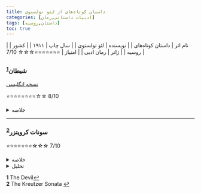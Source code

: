 ```yaml
---
title: داستان کوتاه‌‌های از لئو تولستوی
categories: [ادبیات داستانی,رمان]
tags: [داستان,روسیه]
toc: true
---
```


| نام اثر | داستان کوتاه‌های |
| نویسنده | لئو تولستوی |
| سال چاپ | ۱۹۱۱  |
| کشور | روسیه  |
| ژانر | رمان ادبی  |
| امتیاز | ⭐⭐⭐⭐⭐⭐⭐☆☆☆ 7/10  |


### شیطان<sup id="a1">[1](#f1)</sup>

[نسخه انگلیسی](https://www.gutenberg.org/cache/epub/67224/pg67224-images.html#I)

⭐⭐⭐⭐⭐⭐⭐⭐☆☆ 8/10

<details>
  <summary>خلاصه</summary>
دو مرد جوان، یوجین ایرتنف و برادرش، پس از مرگ پدرشان ارث بزرگی به جا می‌گذارند. با این حال، ارث با بدهی همراه است و برادران باید تصمیم بگیرند که آن را بپذیرند یا خیر. یوجین ارث را می‌پذیرد و سهم برادرش را می‌خرد و فکر می‌کند که می‌تواند زمین‌های بزرگی را بفروشد در حالی که بقیه را بهبود می‌بخشد. یوجین که در حین کار در مزرعه با مادرش به تنهایی زندگی می کند، دلتنگ روابطی است که در سن پترزبورگ با زنان داشت. او در اطراف روستا تحقیق می کند و نگهبان یوجین را به دهقانی محلی به نام استپانیدا معرفی می کند که شوهرش در شهر زندگی می کند. چند ماه است که یوجین و استپانیدا با هم برخورد می کنند و یوجین هر بار پول او را می دهد. در نهایت، مادر یوجین فکر می کند که وقت آن رسیده است که او ازدواج کند، ترجیحا با وارثی که به آنها در پرداخت بدهی هایشان کمک می کند. یوجین در کمال ناامیدی او عاشق لیزا آننسکایا، دختری جذاب طبقه متوسط ​​می شود و پس از قطع رابطه یوجین با استپانیدا، ازدواج می کنند.

پس از یک سال ازدواج، لیزا دو زن دهقان را استخدام می کند تا در تمیز کردن املاک کمک کنند. یکی از آنها استپانیدا است. وقتی یوجین متوجه او می‌شود، تمام اشتیاق به او که فکر می‌کرد فراموش شده است، با عجله برمی‌گردد. او نمی تواند از فکر کردن به او دست بردارد و تصمیم می گیرد که او را از آنجا دور کنند. لیزا بعداً در دوران بارداری دچار سقوط مضری می شود و یوجین به دستور پزشک او را برای درمان استراحت به مدت دو ماه به کریمه می برد. او یک دختر به دنیا می آورد و چشم انداز مالی یوجین امیدوار کننده به نظر می رسد. املاک او در بهترین شرایط کاری که تا به حال بوده است توصیف می شود و او فکر می کند که بالاخره خوشحال است.

در یک فستیوال دهکده، یوجین متوجه رقص استپانیدا می شود و نگاه های آنها دوباره میل او را بیدار می کند. او که از شهوت رنج می برد، به از سرگیری روابط با او فکر می کند، اما متوجه می شود که این رابطه باعث رسوایی بیش از حد می شود. یوجین در مورد استپانیدا می گوید: "واقعاً، او یک شیطان است. به سادگی یک شیطان است. او بر خلاف میل من خود را از من تسخیر کرده است." همسرش را بکشد و با استپانیدا فرار کند. یوجین سپس به گزینه سوم می اندیشد، یعنی خودکشی. وقتی خانواده‌اش او را در اثر شلیک هفت تیر مرده می‌بینند، نمی‌توانند بفهمند که چرا او خودکشی کرده است، زیرا با وجود اینکه ظاهراً عذاب کشیده بود، به نزدیک‌ترین بستگانش اعتماد نکرد.
</details>

----

### سونات کرویتزر<sup id="a2">[2](#f2)</sup>

⭐⭐⭐⭐⭐⭐⭐☆☆☆ 7/10


<details>
  <summary>خلاصه</summary>
پوزدنیشف در طول یک قطار، مکالمه ای را در مورد ازدواج، طلاق و عشق می شنود. وقتی زنی استدلال می کند که ازدواج نباید بر اساس عشق واقعی باشد، می پرسد عشق چیست؟ و اشاره می کند که اگر به عنوان یک ترجیح انحصاری برای یک فرد درک شود، اغلب به سرعت از بین می رود. کنوانسیون حکم می کند که دو فرد متاهل با هم بمانند و عشق اولیه می تواند به سرعت به نفرت تبدیل شود. او سپس نقل می‌کند که چگونه در جوانی به دیدن روسپی‌ها می‌رفت و از اینکه لباس‌های زنانه برای برانگیختن خواسته‌های مردان طراحی شده‌اند، شکایت می‌کند. او همچنین بیان می‌کند که تا زمانی که مردان به آنها به‌عنوان ابژه میل نگاه می‌کنند، هرگز از حقوق برابر با مردان برخوردار نخواهند شد، با این حال وضعیت آنها را نوعی قدرت بر مردان توصیف می‌کند و به این نکته اشاره می‌کند که چه میزان از جامعه برای لذت و رفاه آنها است. چقدر بر اعمال مردان تسلط دارند.

پوزدنیشف نقل می‌کند که پس از ملاقات و ازدواج با همسرش، دوره‌های عشق پرشور و دعواهای شریرانه متناوب می‌شود. او پنج فرزند به دنیا می‌آورد، و سپس داروهای ضدبارداری دریافت می‌کند: "آخرین بهانه زندگی ما - بچه‌ها - پس از آن برداشته شد و زندگی بدتر از همیشه شد." همسرش به یک ویولونیست، تروخاتچفسکی علاقه نشان می دهد و هر دو سونات کرویتزر بتهوون (سونات شماره 9 در ماژور برای پیانو و ویولن، اپ. 47) را با هم اجرا می کنند. پوزدنیشف شکایت می کند که برخی از موسیقی ها به اندازه کافی قدرتمند هستند که می توانند حالت داخلی فرد را به حالت خارجی تغییر دهند. او حسادت خشمگین خود را پنهان می کند و به این فکر می کند که نوازنده ویولن می خواهد دور شود. اما از نامه همسرش متوجه می شود که نوازنده ترک نکرده و به جای او به ملاقات او رفته است. او که زود برمی گردد، تروخاتچفسکی و همسرش را می بیند که پشت میز نشسته اند و همسرش را با خنجر می کشد. ویولونیست فرار می کند. پوزدنیشف می گوید: "من می خواستم دنبال او بدوم، اما به یاد آوردم که دویدن به دنبال معشوق زن خود با جوراب مسخره است؛ و من نمی خواستم مسخره باشم، بلکه وحشتناک باشم." او تنها چند روز بعد که به تشییع جنازه همسرش هدایت می شود، متوجه می شود که چه کرده است. او با توجه به زنای آشکار همسرش از قتل تبرئه می شود. پوزدنیشف در پایان داستان خود از راوی طلب بخشش می کند.
</details>

<details>
  <summary>تحلیل</summary>
تولستوی در اپیلوگ سونات کرویتزر که در سال ۱۸۹۰ منتشر شد، پیام مورد نظر رمان را روشن می کند و می نویسد:

 بیایید از این باور که عشق جسمانی والا و نجیب است دست برداریم و بفهمیم که هر هدفی ارزش دنبال کردن ما را دارد - در خدمت به بشریت، میهن، علم، هنر، چه رسد به خدا - هر غایتی، تا زمانی که بتوانیم آن را ارزش دنبال کردن خود بدانیم. با پیوستن به اهداف عشق جسمانی خود در ازدواج یا خارج از آن به دست نمی آید. که در واقع شیفتگی و پیوند با هدف عشق جسمانی ما (هر چه که نویسندگان عاشقانه ها و اشعار عاشقانه خلاف آن را ادعا کنند) هرگز به تلاش های ارزشمند ما کمکی نمی کند، بلکه فقط مانع آنها می شود.[نیازمند منبع]

او در مقابله با این استدلال که پرهیز گسترده منجر به توقف نسل بشر می شود، عفت را آرمانی توصیف می کند که راهنمایی و هدایت می کند، نه به عنوان یک قانون استوار. او با نوشتن از موضع دینداری عمیق (که در اعترافات خود در سال ۱۸۸۲ توضیح داده بود)، اشاره می کند که نه مسیح، بلکه کلیسا (که او از آن نفرت دارد) ازدواج را پایه گذاری کرد. «آرمان مسیحی محبت به خدا و همسایه‌اش، کناره‌گیری از خود برای خدمت به خدا و همسایه‌اش است؛ عشق جسمانی، ازدواج، به معنای خدمت به خود است، و بنابراین، در هر حال، مانعی برای خدمت به خدا و انسان است. ".[نیازمند منبع]

در طی جشن بین‌المللی هشتادمین سالگرد تولد تولستوی در سال ۱۹۰۸ جی کی چسترتون در مقاله‌ای در شماره 19 سپتامبر مجله اخبار لندن این جنبه از اندیشه تولستوی را مورد انتقاد قرار داد: «تولستوی به دلسوزی برای بشریت برای دردهایش راضی نمی‌شود: مانند فقر و زندان. او همچنین برای لذت های بشریت، مانند موسیقی و میهن پرستی، می گرید نفرت، اما در سونات کرویتزر، او و همه انسان‌دوستان به شدت به خاطر عشق می‌گریند. او در ادامه مستقیما خطاب به تولستوی گفت: "آنچه که دوست ندارید مرد بودن است. شما حداقل همسایه نفرت از انسانیت هستید، زیرا به انسانیت به دلیل اینکه انسان است متأسف هستید."
</details>

<b id="f1">1</b> <span class="footnote">The Devil</span>[↩](#a1)
<br><b id="f2">2</b> <span class="footnote">The Kreutzer Sonata</span> [↩](#a2)

